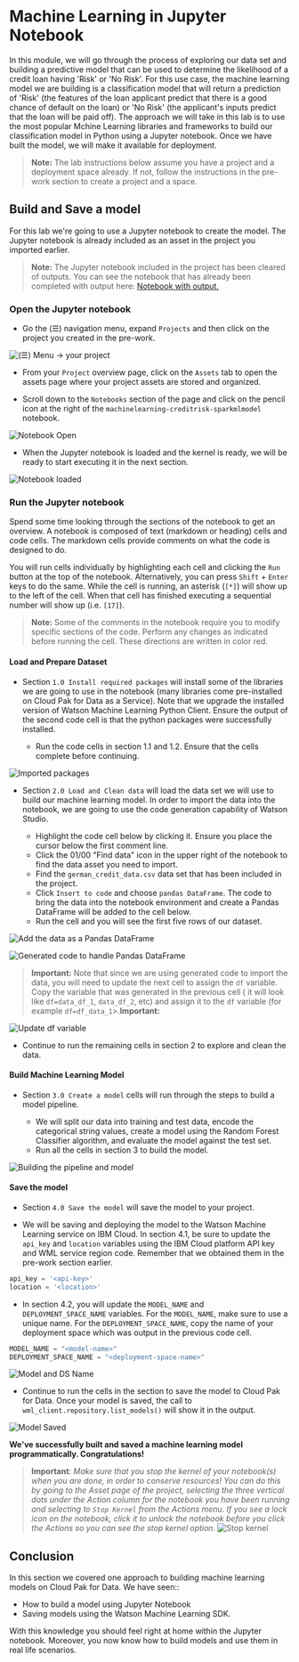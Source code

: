 # Machine Learning in Jupyter Notebook

In this module, we will go through the process of exploring our data set and building a predictive model that can be used to determine the likelihood of a credit loan having 'Risk' or 'No Risk'. For this use case, the machine learning model we are building is a classification model that will return a prediction of 'Risk' (the features of the loan applicant predict that there is a good chance of default on the loan) or 'No Risk' (the applicant's inputs predict that the loan will be paid off). The approach we will take in this lab is to use the most popular Mchine Learning libraries and frameworks to build our classification model in Python using a Jupyter notebook. Once we have built the model, we will make it available for deployment.

> **Note:** The lab instructions below assume you have a project and a deployment space already. If not, follow the instructions in the pre-work section to create a project and a space.

## Build and Save a model

For this lab we're going to use a Jupyter notebook to create the model. The Jupyter notebook is already included as an asset in the project you imported earlier.

<!-- Update this link. It only works in GH as a relative address -->
> **Note:** The Jupyter notebook included in the project has been cleared of outputs. You can see the notebook that has already been completed with output here: [Notebook with output.](../../notebooks/with-output/machinelearning-creditrisk-sparkmlmodel-with-output.ipynb)

### Open the Jupyter notebook

* Go the (☰) navigation menu, expand `Projects` and then click on the project you created in the pre-work.

![(☰) Menu -> your project](../.gitbook/assets/images/navigation/menu-your-project.png)

* From your `Project` overview page, click on the `Assets` tab to open the assets page where your project assets are stored and organized.

* Scroll down to the `Notebooks` section of the page and click on the pencil icon at the right of the `machinelearning-creditrisk-sparkmlmodel` notebook.

![Notebook Open](../.gitbook/assets/images/ml/mljupyter-open-notebook.png)

* When the Jupyter notebook is loaded and the kernel is ready, we will be ready to start executing it in the next section.

![Notebook loaded](../.gitbook/assets/images/ml/mljupyter-notebook-loaded.png)

### Run the Jupyter notebook

Spend some time looking through the sections of the notebook to get an overview. A notebook is composed of text (markdown or heading) cells and code cells. The markdown cells provide comments on what the code is designed to do.

You will run cells individually by highlighting each cell and clicking the `Run` button at the top of the notebook. Alternatively, you can press `Shift` + `Enter` keys to do the same. While the cell is running, an asterisk (`[*]`) will show up to the left of the cell. When that cell has finished executing a sequential number will show up (i.e. `[17]`).

> **Note:** Some of the comments in the notebook require you to modify specific sections of the code. Perform any changes as indicated before running the cell. These directions are written in color red.

#### Load and Prepare Dataset

* Section `1.0 Install required packages` will install some of the libraries we are going to use in the notebook (many libraries come pre-installed on Cloud Pak for Data as a Service). Note that we upgrade the installed version of Watson Machine Learning Python Client. Ensure the output of the second code cell is that the python packages were successfully installed.

  * Run the code cells in section 1.1 and 1.2. Ensure that the cells complete before continuing.

![Imported packages](../.gitbook/assets/images/ml/mljupyter-packages-installed.png)

* Section `2.0 Load and Clean data` will load the data set we will use to build our machine learning model. In order to import the data into the notebook, we are going to use the code generation capability of Watson Studio.

  * Highlight the code cell below by clicking it. Ensure you place the cursor below the first comment line.
  * Click the 01/00 "Find data" icon in the upper right of the notebook to find the data asset you need to import.
  * Find the `german_credit_data.csv` data set that has been included in the project.
  * Click `Insert to code` and choose `pandas DataFrame`. The code to bring the data into the notebook environment and create a Pandas DataFrame will be added to the cell below.
  * Run the cell and you will see the first five rows of our dataset.

![Add the data as a Pandas DataFrame](../.gitbook/assets/images/ml/mljupyter-insert-dataframe.png)

![Generated code to handle Pandas DataFrame](../.gitbook/assets/images/ml/mljupyter-generated-code-dataframe.png)

> **Important:** Note that since we are using generated code to import the data, you will need to update the next cell to assign the `df` variable. Copy the variable that was generated in the previous cell ( it will look like `df=data_df_1`, `data_df_2`, etc) and assign it to the `df` variable (for example `df=df_data_1`>.**Important:** 

![Update df variable](../.gitbook/assets/images/ml/mljupyter-update-dataframe-variable.png)

* Continue to run the remaining cells in section 2 to explore and clean the data.

#### Build Machine Learning Model

* Section `3.0 Create a model` cells will run through the steps to build a model pipeline.

  * We will split our data into training and test data, encode the categorical string values, create a model using the Random Forest Classifier algorithm, and evaluate the model against the test set.
  * Run all the cells in section 3 to build the model.

![Building the pipeline and model](../.gitbook/assets/images/ml/mljupyter-buid-pipeline-and-model.png)

#### Save the model

* Section `4.0 Save the model` will save the model to your project.

* We will be saving and deploying the model to the Watson Machine Learning service on IBM Cloud. In section 4.1, be sure to update the `api_key` and `location` variables using the IBM Cloud platform API key and WML service region code. Remember that we obtained them in the pre-work section earlier.

```python
api_key = '<api-key>'
location = '<location>'
```

* In section 4.2, you will update the `MODEL_NAME` and `DEPLOYMENT_SPACE_NAME` variables. For the `MODEL_NAME`, make sure to use a unique name. For the `DEPLOYMENT_SPACE_NAME`, copy the name of your deployment space which was output in the previous code cell.

```python
MODEL_NAME = "<model-name>"
DEPLOYMENT_SPACE_NAME = "<deployment-space-name>"
```

![Model and DS Name](../.gitbook/assets/images/ml/mljupyter-model-ds-name.png)

* Continue to run the cells in the section to save the model to Cloud Pak for Data. Once your model is saved, the call to `wml_client.repository.list_models()` will show it in the output.

![Model Saved](../.gitbook/assets/images/ml/mljupyter-listmodels-output.png)

**We've successfully built and saved a machine learning model programmatically. Congratulations!**

> **Important**: *Make sure that you stop the kernel of your notebook(s) when you are done, in order to conserve resources! You can do this by going to the Asset page of the project, selecting the three vertical dots under the Action column for the notebook you have been running and selecting to `Stop Kernel` from the Actions menu. If you see a lock icon on the notebook, click it to unlock the notebook before you click the Actions so you can see the stop kernel option.*
> ![Stop kernel](../.gitbook/assets/images/ml/stop-notebook-kernel.png)

## Conclusion

In this section we covered one approach to building machine learning models on Cloud Pak for Data. We have seen::

* How to build a model using Jupyter Notebook
* Saving models using the Watson Machine Learning SDK.

With this knowledge you should feel right at home within the Jupyter notebook. Moreover, you now know how to build models and use them in real life scenarios.
